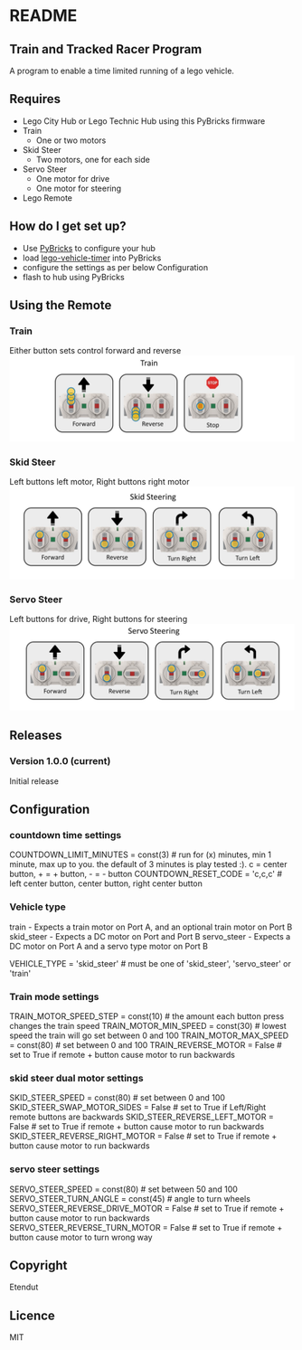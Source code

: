 # README

## Train and Tracked Racer Program

A program to enable a time limited running of a lego vehicle.

## Requires

- Lego City Hub or Lego Technic Hub using this PyBricks firmware
- Train
  - One or two motors
- Skid Steer
  - Two motors, one for each side
- Servo Steer
  - One motor for drive
  - One motor for steering 
- Lego Remote

## How do I get set up?

- Use [PyBricks](https://code.pybricks.com/) to configure your hub
- load [lego-vehicle-timer](lego-vehicle-timer.py) into PyBricks
- configure the settings as per below Configuration
- flash to hub using PyBricks

## Using the Remote

### Train

Either button sets control forward and reverse
<img src="TrainRemote.jpg" alt="Train Remote Instructions" style="max-height:600px;" />

### Skid Steer

Left buttons left motor, Right buttons right motor
<img src="SkidSteerRemote.jpg" alt="Skid Steer Remote Instructions" style="max-height:600px;" />

### Servo Steer

Left buttons for drive, Right buttons for steering
<img src="ServoSteerRemote.jpg" alt="Servo Steer Remote Instructions" style="max-height:600px;" />

## Releases

### Version 1.0.0 (current)

Initial release

## Configuration

### countdown time settings

COUNTDOWN_LIMIT_MINUTES = const(3)  # run for (x) minutes, min 1 minute, max up to you. the default of 3 minutes is play
tested :).
c = center button, + = + button, - = - button
COUNTDOWN_RESET_CODE = 'c,c,c' # left center button, center button, right center button

### Vehicle type

train - Expects a train motor on Port A, and an optional train motor on Port B
skid_steer - Expects a DC motor on Port and Port B
servo_steer - Expects a DC motor on Port A and a servo type motor on Port B

VEHICLE_TYPE = 'skid_steer' # must be one of 'skid_steer', 'servo_steer' or 'train'

### Train mode settings

TRAIN_MOTOR_SPEED_STEP = const(10)  # the amount each button press changes the train speed
TRAIN_MOTOR_MIN_SPEED = const(30)  # lowest speed the train will go set between 0 and 100
TRAIN_MOTOR_MAX_SPEED = const(80)  # set between 0 and 100
TRAIN_REVERSE_MOTOR = False # set to True if remote + button cause motor to run backwards

### skid steer dual motor settings

SKID_STEER_SPEED = const(80)  # set between 0 and 100
SKID_STEER_SWAP_MOTOR_SIDES = False # set to True if Left/Right remote buttons are backwards
SKID_STEER_REVERSE_LEFT_MOTOR = False # set to True if remote + button cause motor to run backwards
SKID_STEER_REVERSE_RIGHT_MOTOR = False # set to True if remote + button cause motor to run backwards

### servo steer settings

SERVO_STEER_SPEED = const(80)  # set between 50 and 100
SERVO_STEER_TURN_ANGLE = const(45) # angle to turn wheels
SERVO_STEER_REVERSE_DRIVE_MOTOR = False # set to True if remote + button cause motor to run backwards
SERVO_STEER_REVERSE_TURN_MOTOR = False # set to True if remote + button cause motor to turn wrong way

## Copyright

Etendut

## Licence

MIT